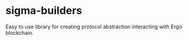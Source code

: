 # sigma-builders
Easy to use library for creating protocol abstraction interacting with Ergo blockchain.

